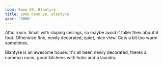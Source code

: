 ```yaml
---
room: Room 20, Blantyre
title: 2006 Room 20, Blantyre
year: '2006'
---
```


Attic room. Small with sloping ceilings, so maybe avoid if taller then about 6 foot. Otherwise fine, newly decorated, quiet, nice view. Gets a bit too warm sometimes.

Blantyre is an awesome house. It's all been newly decorated, theres a common room, good kitchens with hobs and a laundry.